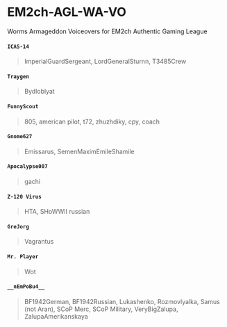 # EM2ch-AGL-WA-VO
Worms Armageddon Voiceovers for EM2ch Authentic Gaming League

#### ```ICAS-14```
>ImperialGuardSergeant, LordGeneralSturnn, T3485Crew
#### ```Traygen```
>Bydloblyat
#### ```FunnyScout```
>805, american pilot, t72, zhuzhdiky, сру, coach
#### ```Gnome627```
>Emissarus, SemenMaximEmileShamile
#### ```Apocalypse007```
>gachi
#### ```Z-120 Virus```
>HTA, SHoWWII russian
#### ```GreJorg```
>Vagrantus
#### ```Mr. Player```
>Wot
#### ```__nEmPoBu4__```
>BF1942German, BF1942Russian, Lukashenko, Rozmovlyalka, Samus (not Aran), SCoP Merc, SCoP Military, VeryBigZalupa, ZalupaAmerikanskaya
